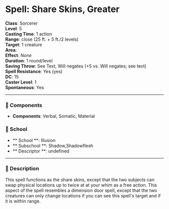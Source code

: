 
# Spell: Share Skins, Greater
**Class**: Sorcerer  
**Level**: 5  
**Casting Time**: 1 action  
**Range**: close (25 ft. + 5 ft./2 levels)  
**Target**: 1 creature  
**Area**:   
**Effect**: _None_  
**Duration**: 1 round/level  
**Saving Throw**: See Text, Will negates (+5 vs. Will negates; see text)  
**Spell Resistance**: Yes (yes)  
**DC**: 15  
**Caster Level**: 1  
**Spontaneous**: Yes

---

### 🔮 Components
- **Components**: Verbal, Somatic, Material

### 🏫 School
- ** School **: Illusion
- ** Subschool **: Shadow,Shadowflesh
- ** Descriptor **: undefined
---

### 📜 Description
This spell functions as the share skins, except that the two subjects can swap physical locations up to twice at at your whim as a free action. This aspect of the spell resembles a dimension door spell, except that the two creatures can only change locations if you can see this spell's target and if it is within range.
